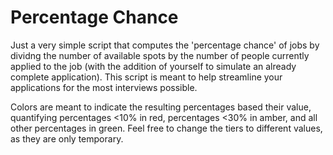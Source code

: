 # Percentage Chance
Just a very simple script that computes the 'percentage chance' of jobs by dividng the number of available spots by the number of people currently applied to the job (with the addition of yourself to simulate an already complete application). This script is meant to help streamline your applications for the most interviews possible. 


Colors are meant to indicate the resulting percentages based their value, quantifying percentages <10% in red, percentages <30% in amber, and all other percentages in green. Feel free to change the tiers to different values, as they are only temporary.
